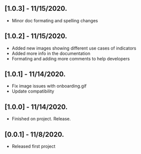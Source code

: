 ## [1.0.3] - 11/15/2020.

* Minor doc formating and spelling changes

## [1.0.2] - 11/15/2020.

* Added new images showing different use cases of indicators
* Added more info in the documentation
* Formating and adding more comments to help developers 

## [1.0.1] - 11/14/2020.

* Fix image issues with onboarding.gif
* Update compatibility

## [1.0.0] - 11/14/2020.

* Finished on project. Release.

## [0.0.1] - 11/8/2020.

* Released first project
